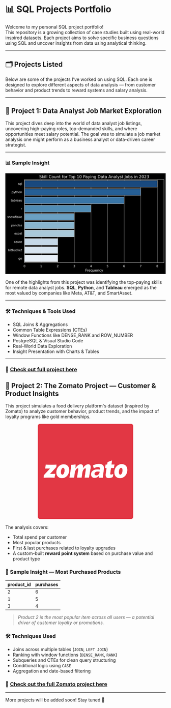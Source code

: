 # 📊 SQL Projects Portfolio

Welcome to my personal SQL project portfolio!  
This repository is a growing collection of case studies built using real-world inspired datasets. Each project aims to solve specific business questions using SQL and uncover insights from data using analytical thinking.

---

## 🗂️ Projects Listed

Below are some of the projects I’ve worked on using SQL. Each one is designed to explore different aspects of data analysis — from customer behavior and product trends to reward systems and salary analysis.

---

## 📍 Project 1: Data Analyst Job Market Exploration

This project dives deep into the world of data analyst job listings, uncovering high-paying roles, top-demanded skills, and where opportunities meet salary potential. The goal was to simulate a job market analysis one might perform as a business analyst or data-driven career strategist.

---

### 📊 Sample Insight 

<div align="center">
  <img src="Analysis%20of%20Data%20Jobs%20-%201/assets/2_top_paying_roles_skills.png" alt="Top Paying Roles and Skills" width="600">
</div>


One of the highlights from this project was identifying the top-paying skills for remote data analyst jobs. **SQL**, **Python**, and **Tableau** emerged as the most valued by companies like Meta, AT&T, and SmartAsset.

---

### 🛠️ Techniques & Tools Used  
- SQL Joins & Aggregations  
- Common Table Expressions (CTEs)  
- Window Functions like DENSE_RANK and ROW_NUMBER  
- PostgreSQL & Visual Studio Code  
- Real-World Data Exploration  
- Insight Presentation with Charts & Tables

---

### 📎 [Check out full project here](Analysis%20of%20Data%20Jobs%20-%201/README.md)


## 📍 Project 2: The Zomato Project — Customer & Product Insights

This project simulates a food delivery platform's dataset (inspired by Zomato) to analyze customer behavior, product trends, and the impact of loyalty programs like gold memberships.

<div align="center">
  <img src="Analysis%20of%20Zomato%20Dataset%20-%202/assets/zomato_logo.png" alt="Zomato Logo" width="300">
</div>


The analysis covers:

- Total spend per customer  
- Most popular products  
- First & last purchases related to loyalty upgrades  
- A custom-built **reward point system** based on purchase value and product type

### 🧾 Sample Insight — Most Purchased Products

| product_id | purchases |
|------------|-----------|
|     2      |     6     |
|     1      |     5     |
|     3      |     4     |

> *Product 2 is the most popular item across all users — a potential driver of customer loyalty or promotions.*

### 🛠️ Techniques Used

- Joins across multiple tables (`JOIN`, `LEFT JOIN`)
- Ranking with window functions (`DENSE_RANK`, `RANK`)
- Subqueries and CTEs for clean query structuring
- Conditional logic using `CASE`
- Aggregation and date-based filtering

### 📎 [Check out the full Zomato project here](./zomato-project/README.md)

---

More projects will be added soon! Stay tuned 🚀
